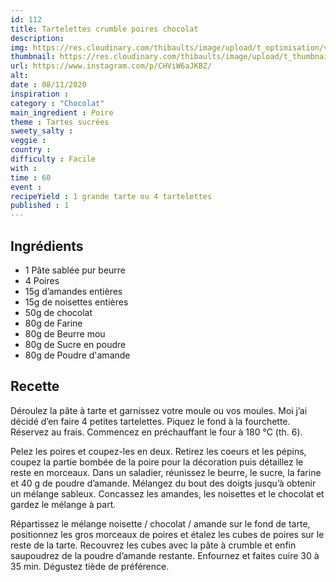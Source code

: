 ```yaml
---
id: 112
title: Tartelettes crumble poires chocolat
description: 
img: https://res.cloudinary.com/thibaults/image/upload/t_optimisation/v1604854191/Recipes/20201108_tarte_poire_chocolat.jpg
thumbnail: https://res.cloudinary.com/thibaults/image/upload/t_thumbnail_josie/v1604854191/Recipes/20201108_tarte_poire_chocolat.jpg
url: https://www.instagram.com/p/CHViW6aJKBZ/
alt: 
date : 08/11/2020
inspiration : 
category : "Chocolat"
main_ingredient : Poire
theme : Tartes sucrées
sweety_salty : 
veggie : 
country :
difficulty : Facile
with : 
time : 60
event :
recipeYield : 1 grande tarte ou 4 tartelettes
published : 1
---
```


## Ingrédients
 - 1 Pâte sablée pur beurre
 - 4 Poires
 - 15g d’amandes entières
 - 15g de noisettes entières
 - 50g de chocolat
 - 80g de Farine
 - 80g de Beurre mou
 - 80g de Sucre en poudre
 - 80g de Poudre d'amande

## Recette
Déroulez la pâte à tarte et garnissez votre moule ou vos moules. Moi j’ai décidé d’en faire 4 petites tartelettes. Piquez le fond à la fourchette. Réservez au frais. Commencez en préchauffant le four à 180 °C (th. 6).

Pelez les poires et coupez-les en deux. Retirez les coeurs et les pépins, coupez la partie bombée de la poire pour la décoration puis détaillez le reste en morceaux. Dans un saladier, réunissez le beurre, le sucre, la farine et 40 g de poudre d’amande. Mélangez du bout des doigts jusqu’à obtenir un mélange sableux. Concassez les amandes, les noisettes et le chocolat et gardez le mélange à part.

Répartissez le mélange noisette / chocolat / amande sur le fond de tarte, positionnez les gros morceaux de poires et étalez les cubes de poires sur le reste de la tarte. Recouvrez les cubes avec la pâte à crumble et enfin saupoudrez de la poudre d’amande restante. Enfournez et faites cuire 30 à 35 min. Dégustez tiède de préférence.